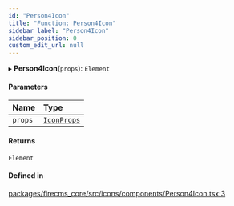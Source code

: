 ```yaml
---
id: "Person4Icon"
title: "Function: Person4Icon"
sidebar_label: "Person4Icon"
sidebar_position: 0
custom_edit_url: null
---
```


▸ **Person4Icon**(`props`): `Element`

#### Parameters

| Name | Type |
| :------ | :------ |
| `props` | [`IconProps`](../types/IconProps.md) |

#### Returns

`Element`

#### Defined in

[packages/firecms_core/src/icons/components/Person4Icon.tsx:3](https://github.com/FireCMSco/firecms/blob/d45f3739/packages/firecms_core/src/icons/components/Person4Icon.tsx#L3)
